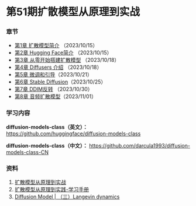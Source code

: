 # 第51期扩散模型从原理到实战

### 章节
 - [第1章 扩散模型简介](docs/diffusion_models_51/part01.md) （2023/10/15）
 - [第2章 Hugging Face简介](docs/diffusion_models_51/part02.md) （2023/10/15）
 - [第3章 从零开始搭建扩散模型](docs/diffusion_models_51/part03.md) （2023/10/18）
 - [第4章  Diffusers 介绍](docs/diffusion_models_51/part04.md) （2023/10/18）
 - [第5章 微调和引导](docs/diffusion_models_51/part05.md)（2023/10/21）
 - [第6章 Stable Diffusion](docs/diffusion_models_51/part06.md)（2023/10/25）
 - [第7章 DDIM反转](docs/diffusion_models_51/part07.md) （2023/10/30）
 - [第8章 音频扩散模型](docs/diffusion_models_51/part08.md)（2023/11/01）

### 学习内容

**diffusion-models-class（英文）：** https://github.com/huggingface/diffusion-models-class

**diffusion-models-class（中文）：** https://github.com/darcula1993/diffusion-models-class-CN


### 资料
1. [扩散模型从原理到实战](https://item.jd.com/14193538.html)
2. [扩散模型从原理到实践-学习手册](https://datawhaler.feishu.cn/docx/PfUFdqkoOoGeqBx6dYVclVWwntd)
3. [Diffusion Model | （三）Langevin dynamics](https://zhuanlan.zhihu.com/p/545910038)
